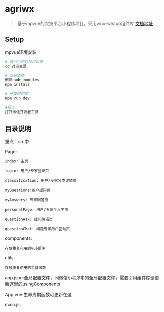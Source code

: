# agriwx

> 基于mpvue的农技平台小程序项目，采用wux-weapp组件库 [文档地址](https://wux-weapp.github.io/wux-weapp-docs/#/introduce)

## Setup

mpvue环境安装

``` bash
# 命令行到达项目目录
cd 对应目录

# 安装依赖
删除node_modules
npm install

# 开发时构建
npm run dev

#预览
打开微信开发者工具

```

## 目录说明

重点：src中

Page:

    index: 主页

    login: 用户/专家登录页

    classification: 用户/专家分类详情页

    myQuestions:用户提问页

    myAnswers: 专家回答页

    personalPage: 用户/专家个人主页

    questionAsk: 提问编辑页

    questionChat: 问题专家用户互动页

components:

    存放重复利用的vue组件

utils:

    存放重复使用的工具函数

app.json:全局配置文件，同微信小程序中的全局配置文件，需要引用组件库请更新这里的usingComponents

App.vue:生命周期函数可更新在这

main.js:

